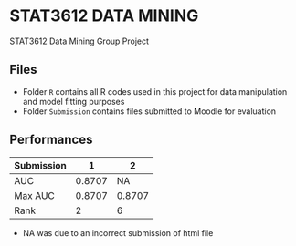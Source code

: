 # STAT3612 DATA MINING
STAT3612 Data Mining Group Project
## Files
- Folder `R` contains all R codes used in this project for data manipulation and model fitting purposes
- Folder `Submission` contains files submitted to Moodle for evaluation
## Performances
|Submission|1|2|
|---|---|---|
|AUC|0.8707|NA|
|Max AUC|0.8707|0.8707|
|Rank|2|6|
* NA was due to an incorrect submission of html file
